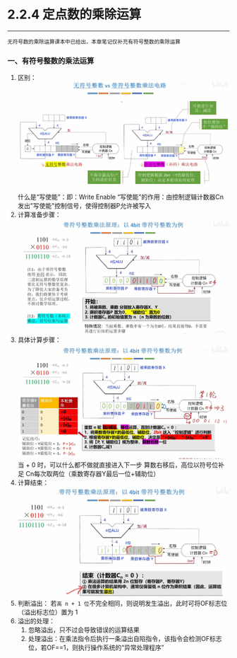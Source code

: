 # 2.2.4 定点数的乘除运算

---

```
无符号数的乘除运算课本中已给出，本章笔记仅补充有符号整数的乘除运算
```
### 一、有符号整数的乘法运算

1. 区别：![](assets/Pasted%20image%2020250528221731.png)
	什么是“写使能”：即：Write Enable
	“写使能”的作用：由控制逻辑计数器Cn发出"写使能"控制信号，使得控制器P允许被写入
2. 计算准备步骤：![](assets/Pasted%20image%2020250528222132.png)
3. 具体计算步骤：![](assets/Pasted%20image%2020250528222409.png)
	当 + 0 时，可以什么都不做就直接进入下一步
	算数右移后，高位以符号位补足
	Cn每次取两位（乘数寄存器Y最后一位+辅助位）
4. 计算结束：![](assets/Pasted%20image%2020250528223244.png)
5. 判断溢出：
	 若`高 n + 1 位`不完全相同，则说明发生溢出，此时可将OF标志位（溢出标志位）置为 1 
6. 溢出的处理：
	1. 忽略溢出，只不过会导致错误的运算结果
	2. 处理溢出：在乘法指令后执行一条溢出自陷指令，该指令会检测OF标志位，若OF\==1，则执行操作系统的“异常处理程序”

